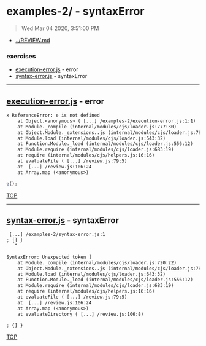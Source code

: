# examples-2/ - syntaxError

> Wed Mar 04 2020, 3:51:00 PM

* [../REVIEW.md](../REVIEW.md)

### exercises

* [execution-error.js](#execution-errorjs---error) - error
* [syntax-error.js](#syntax-errorjs---syntaxError) - syntaxError

---

## [execution-error.js](./execution-error.js) - error

```txt
x ReferenceError: e is not defined
    at Object.<anonymous> ( [...] /examples-2/execution-error.js:1:1)
    at Module._compile (internal/modules/cjs/loader.js:777:30)
    at Object.Module._extensions..js (internal/modules/cjs/loader.js:788:10)
    at Module.load (internal/modules/cjs/loader.js:643:32)
    at Function.Module._load (internal/modules/cjs/loader.js:556:12)
    at Module.require (internal/modules/cjs/loader.js:683:19)
    at require (internal/modules/cjs/helpers.js:16:16)
    at evaluateFile ( [...] /review.js:79:5)
    at  [...] /review.js:106:24
    at Array.map (<anonymous>)
```

```js
e();

```

[TOP](#readme)

---

## [syntax-error.js](./syntax-error.js) - syntaxError

```txt
 [...] /examples-2/syntax-error.js:1
; {] }
   ^

SyntaxError: Unexpected token ]
    at Module._compile (internal/modules/cjs/loader.js:720:22)
    at Object.Module._extensions..js (internal/modules/cjs/loader.js:788:10)
    at Module.load (internal/modules/cjs/loader.js:643:32)
    at Function.Module._load (internal/modules/cjs/loader.js:556:12)
    at Module.require (internal/modules/cjs/loader.js:683:19)
    at require (internal/modules/cjs/helpers.js:16:16)
    at evaluateFile ( [...] /review.js:79:5)
    at  [...] /review.js:106:24
    at Array.map (<anonymous>)
    at evaluateDirectory ( [...] /review.js:106:8)
```

```js
; {] }

```

[TOP](#readme)

